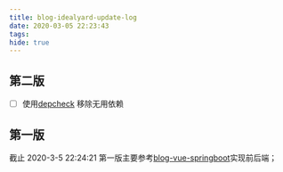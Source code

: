```yaml
---
title: blog-idealyard-update-log
date: 2020-03-05 22:23:43
tags:
hide: true
---
```

## 第二版
- [ ] 使用[depcheck](https://www.npmjs.com/package/depcheck) 移除无用依赖


## 第一版
截止 2020-3-5 22:24:21 第一版主要参考[blog-vue-springboot](https://github.com/shimh-develop/blog-vue-springboot)实现前后端；